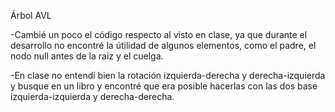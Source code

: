 Árbol AVL

-Cambié un poco el código respecto al visto en clase, ya que durante el desarrollo no encontré la útilidad de algunos elementos, como el padre, el nodo null antes de la raiz y el cuelga.  

-En clase no entendí bien la rotación izquierda-derecha y derecha-izquierda y busque en un libro y encontré que era posible hacerlas con las dos base izquierda-izquierda y derecha-derecha.
